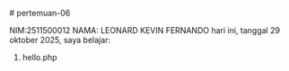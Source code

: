 # pertemuan-06


NIM:2511500012
NAMA: LEONARD KEVIN FERNANDO
hari ini, tanggal 29 oktober 2025, saya belajar:
<ol>
<li>hello.php</li>
</ol>


